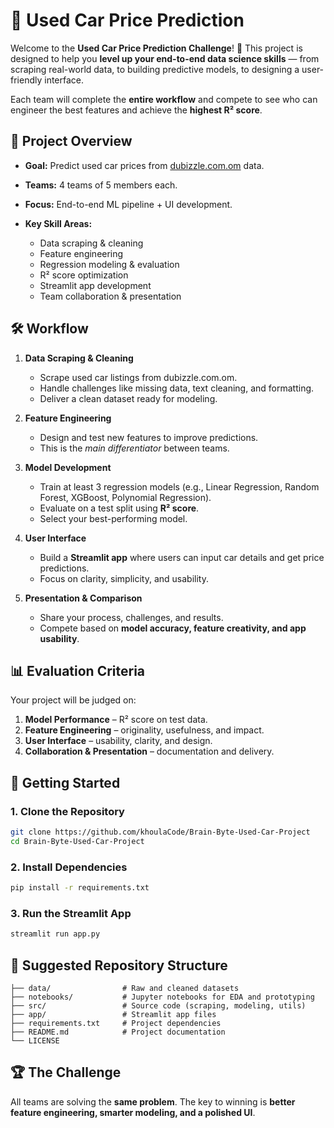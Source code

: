 

# 🚗 Used Car Price Prediction

Welcome to the **Used Car Price Prediction Challenge**! 🎉
This project is designed to help you **level up your end-to-end data science skills** — from scraping real-world data, to building predictive models, to designing a user-friendly interface.

Each team will complete the **entire workflow** and compete to see who can engineer the best features and achieve the **highest R² score**.


## 📌 Project Overview

* **Goal:** Predict used car prices from [dubizzle.com.om](https://www.dubizzle.com.om/motors/) data.
* **Teams:** 4 teams of 5 members each.
* **Focus:** End-to-end ML pipeline + UI development.
* **Key Skill Areas:**

  * Data scraping & cleaning
  * Feature engineering
  * Regression modeling & evaluation
  * R² score optimization
  * Streamlit app development
  * Team collaboration & presentation


## 🛠 Workflow

1. **Data Scraping & Cleaning**

   * Scrape used car listings from dubizzle.com.om.
   * Handle challenges like missing data, text cleaning, and formatting.
   * Deliver a clean dataset ready for modeling.

2. **Feature Engineering**

   * Design and test new features to improve predictions.
   * This is the *main differentiator* between teams.

3. **Model Development**

   * Train at least 3 regression models (e.g., Linear Regression, Random Forest, XGBoost, Polynomial Regression).
   * Evaluate on a test split using **R² score**.
   * Select your best-performing model.

4. **User Interface**

   * Build a **Streamlit app** where users can input car details and get price predictions.
   * Focus on clarity, simplicity, and usability.

5. **Presentation & Comparison**

   * Share your process, challenges, and results.
   * Compete based on **model accuracy, feature creativity, and app usability**.



## 📊 Evaluation Criteria

Your project will be judged on:

1. **Model Performance** – R² score on test data.
2. **Feature Engineering** – originality, usefulness, and impact.
3. **User Interface** – usability, clarity, and design.
4. **Collaboration & Presentation** – documentation and delivery.


## 🚀 Getting Started

### 1. Clone the Repository

```bash
git clone https://github.com/khoulaCode/Brain-Byte-Used-Car-Project
cd Brain-Byte-Used-Car-Project
```

### 2. Install Dependencies

```bash
pip install -r requirements.txt
```

### 3. Run the Streamlit App

```bash
streamlit run app.py
```



## 📂 Suggested Repository Structure

```
├── data/                # Raw and cleaned datasets  
├── notebooks/           # Jupyter notebooks for EDA and prototyping  
├── src/                 # Source code (scraping, modeling, utils)  
├── app/                 # Streamlit app files  
├── requirements.txt     # Project dependencies  
├── README.md            # Project documentation  
└── LICENSE  
```



## 🏆 The Challenge

All teams are solving the **same problem**.
The key to winning is **better feature engineering, smarter modeling, and a polished UI**.

